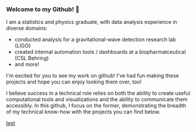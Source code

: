### Welcome to my Github! 👋

I am a statistics and physics graduate, with data analysis experience in diverse domains:

* conducted analysis for a gravitational-wave detection research lab (LIGO)
* created internal automation tools / dashboards at a biopharmatceutical (CSL Behring)
* and more!

I'm excited for you to see my work on github! I've had fun making these projects and hope you can enjoy looking them over, too!

I believe success in a technical role relies on both the ability to create useful computational tools and visualizations and the ability to communicate them accessibly. In this github, I focus on the former, demonstrating the breadth of my technical know-how with the projects you can find below. 

[test]([https://devcracker.medium.com/how-to-add-a-link-or-hyperlink-in-readme-md-file-68752bb6499e](https://github.com/dominicholcomb/Thesis))


<!--
**dominicholcomb/dominicholcomb** is a ✨ _special_ ✨ repository because its `README.md` (this file) appears on your GitHub profile.

Here are some ideas to get you started:

- 🔭 I’m currently working on ...
- 🌱 I’m currently learning ...
- 👯 I’m looking to collaborate on ...
- 🤔 I’m looking for help with ...
- 💬 Ask me about ...
- 📫 How to reach me: ...
- 😄 Pronouns: ...
- ⚡ Fun fact: ...
-->
